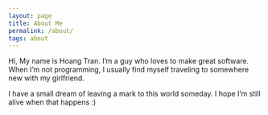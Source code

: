 ```yaml
---
layout: page
title: About Me
permalink: /about/
tags: about
---
```


Hi, My name is Hoang Tran. I’m a guy who loves to make great software. When I’m not programming, I usually find myself traveling to somewhere new with my girlfriend.

I have a small dream of leaving a mark to this world someday. I hope I’m still alive when that happens :)
